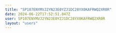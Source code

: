 ```yaml
---
title: "SP107ENYMVJ2YN23E0YZJ1DC28YX0KAFRWQ2XR0R"
date: 2024-06-22T17:52:51.847Z
user: SP107ENYMVJ2YN23E0YZJ1DC28YX0KAFRWQ2XR0R
layout: "users"
---
```

    